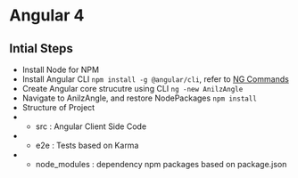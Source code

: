 # Angular 4 #

## Intial Steps ###

- Install Node for NPM
- Install Angular CLI `npm install -g @angular/cli`, refer to [NG Commands](https://github.com/angular/angular-cli/wiki)
- Create Angular core strucutre using CLI `ng -new AnilzAngle`
- Navigate to AnilzAngle, and restore NodePackages `npm install`
- Structure of Project
- - src : Angular Client Side Code
- - e2e : Tests based on Karma
- - node_modules : dependency npm packages based on package.json